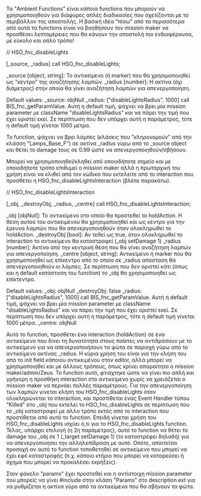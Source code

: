 Τα "Ambient Functions" είναι κάποια functions που μπορούν να χρησιμοποιηθούν
για διάφορες απλές διαδικασίες που σχετίζονται με το περιβάλλον της αποστολής.
Η βασική ιδέα "πίσω" από τα περισσότερα από αυτά τα functions είναι να βοηθήσουν
τον mission maker να προσθέσει λεπτομέρειες που θα κάνουν την αποστολή πιο ενδιαφέρουσα,
με εύκολο και απλό τρόπο!

// HSO_fnc_disableLights

[_source, _radius] call HSO_fnc_disableLights;

_source [object, string]: To αντικείμενο (ή marker) που θα χρησιμοποιηθεί ως "κέντρο" της αναζήτησης λαμπών.
_radius [number]: Η ακτίνα (όχι διάμετρος) στην οποία θα γίνει αναζήτηση λαμπών για απενεργοποίηση.

Default values:
_source: objNull
_radius: ["disableLightsRadius", 1000] call BIS_fnc_getParamValue. Αυτή η default τιμή, ψάχνει
να βρει μία mission parameter με className "disableLightsRadius" και να πάρει την τιμή που έχει
οριστεί εκεί. Σε περίπτωση που δεν υπάρχει αυτή η παράμετρος, τότε η default τιμή γίνεται 1000 μέτρα.


Το function, ψάχνει να βρει λάμπες (κλάσεις που "κληρονομούν" από την κλάσση "Lamps_Base_F")
σε ακτίνα _radius γύρω από το _source object και θέτει το damage τους σε 0.99 ώστε να απενεργοποιηθούν/σβήσουν.

Μπορεί να χρησιμοποιηθεί/κληθεί από οποιοδήποτε σημείο και με οποιοδήποτε τρόπο επιθυμεί ο mission maker
αλλά η πρωταρχική του χρήση είναι να κλιθεί από τον κώδικα που εκτελείτε από το interaction που προσθέτει
η HSO_fnc_disableLightsInteraction (βλέπε παρακάτω).


// HSO_fnc_disableLightsInteraction

[_obj, _destroyObj, _radius, _centre] call HSO_fnc_disableLightsInteraction;

_obj [objNull]: Το αντικείμενο στο οποίο θα προστεθεί το holdAction. Η θέση αυτού του αντικειμένου
θα χρησιμοποιηθεί και ως κέντρο για την έρευνα λαμπών που θα απενεργοποιηθούν όταν ολοκληρωθεί το holdAction.
_destroyObj [bool]: Αν τεθεί ως true, όταν ολοκληρωθεί το interaction το αντικείμενο θα καταστραφεί (_obj setDamage 1)
_radius [number]: Ακτίνα από την κεντρική θέση που θα γίνει αναζήτηση λαμπών για απενεργοποίηση.
_centre [object, string]: Αντικείμενο ή marker που θα χρησιμοποιηθεί ως επίκεντρο από το οποίο σε _radius απόσταση θα απενεργοποιηθούν οι λάμπες.
Σε περίπτωση που δεν οριστεί κάτι (όπως και η default κατάσταση του function) το _obj θα χρησιμοποιηθεί ως επίκτεντρο.

Default values:
_obj: objNull
_destroyObj: false
_radius: ["disableLightsRadius", 1000] call BIS_fnc_getParamValue. Αυτή η default τιμή, ψάχνει
να βρει μία mission parameter με className "disableLightsRadius" και να πάρει την τιμή που έχει
οριστεί εκεί. Σε περίπτωση που δεν υπάρχει αυτή η παράμετρος, τότε η default τιμή γίνεται 1000 μέτρα.
_centre: objNull

Αυτό το function, προσθέτει ένα interaction (holdAction) σε ένα αντικείμενο που δίνει τη δυνατότητα στους
παίκτες να αντιδράσουν με το αντικείμενο για να απενεργοποιήσουν τα φώτα σε παριοχή γύρω από το αντικείμενο
ακτίνας _radius. Η κύρια χρήση του είναι για την κλήση του από το init field κάποιου αντικειμένου στον editor,
αλλά μπορεί να χρησιμοποιηθεί και με άλλους τρόπους, όπως κρίνει απαραίτητο ο mission maker/admin/Zeus.
Το function αυτό, φτιάχτηκε ώστε να γίνει πιο απλή και γρήγορη η προσθήκη interaction στο
αντικείμενο χωρίς να χρειάζεται ο mission maker να περνάει πολλές παραμέτρους. Για την απενεργοποίηση
των λαμπών γίνεται κλήση του HSO_fnc_disableLights όταν ολοκληρώνεται το interaction, και προστίθεται ένας
Event Handler τύπου "Killed" στο _obj που εκτελεί το HSO_fnc_disableLights σε περίπτωση που το _obj καταστραφεί
με άλλο τρόπο εκτός από το interaction που προστίθεται από αυτό το function. Επειδή γίνεται χρήση του HSO_fnc_disableLights
ισχύει ό,τι για το HSO_fnc_disableLights function.
Τέλος, υπάρχει επιλογή (η 2η παράμετρος), αυτό το function να θέτει το damage του _obj σε 1 (_target setDamage 1) (το καταστρέφει δηλαδή)
για να απενεργοποιήσει την αλληλεπίδραση με αυτό. Οπότε, απαιτείται προσοχή αν αυτό το function τοποθετηθεί
σε αντικείμενο που μπορεί να έχει εφέ καταστροφής (π.χ. κάποιο κτήριο που μπορεί να καταρεύσει ή όχημα που μπορεί
να προκαλέσει εκρήξεις).

Στον φάκελο "params" έχει προστεθεί και η αντίστοιχη mission parameter που μπορείς να γίνει #include στην κλάση
"Params" στο description.ext για να ρυθμίζεται η ακτίνα γύρο από τα αντικείμενα που θα σβήνουν τα φώτα.
